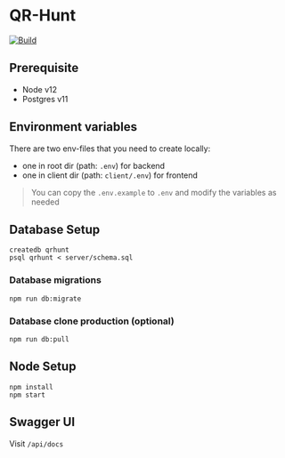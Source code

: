 # QR-Hunt

[![Build](https://github.com/VictorWinberg/qr-hunt/workflows/Build/badge.svg)](https://github.com/VictorWinberg/qr-hunt/actions?query=workflow%3ABuild+branch%3Amaster)

## Prerequisite

- Node v12
- Postgres v11

## Environment variables

There are two env-files that you need to create locally:
- one in root dir (path: `.env`) for backend
- one in client dir (path: `client/.env`) for frontend
> You can copy the `.env.example` to `.env` and modify the variables as needed

## Database Setup
```
createdb qrhunt
psql qrhunt < server/schema.sql
```

### Database migrations
```
npm run db:migrate
```

### Database clone production (optional)
```
npm run db:pull
```

## Node Setup

```
npm install
npm start
```

## Swagger UI
Visit `/api/docs`
